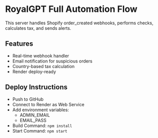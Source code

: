 
# RoyalGPT Full Automation Flow

This server handles Shopify order_created webhooks, performs checks, calculates tax, and sends alerts.

## Features
- Real-time webhook handler
- Email notification for suspicious orders
- Country-based tax calculation
- Render deploy-ready

## Deploy Instructions
- Push to GitHub
- Connect to Render as Web Service
- Add environment variables:
  - ADMIN_EMAIL
  - EMAIL_PASS
- Build Command: `npm install`
- Start Command: `npm start`
